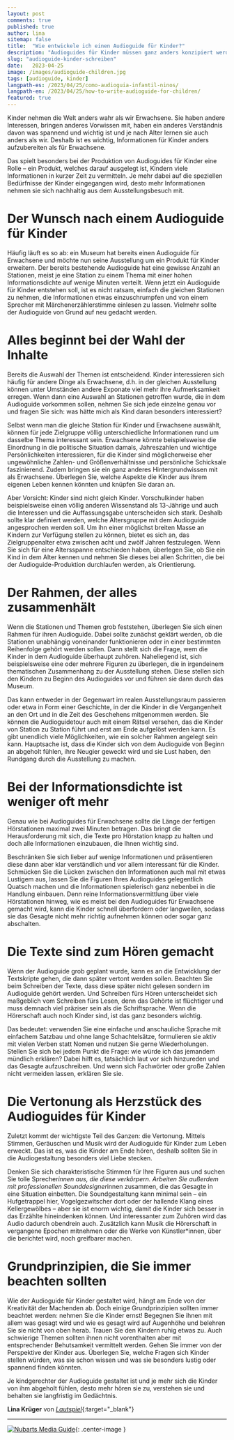 ```yaml
---
layout: post  
comments: true
published: true
author: lina
sitemap: false
title:  "Wie entwickele ich einen Audioguide für Kinder?"
description: "Audioguides für Kinder müssen ganz anders konzipiert werden als Audioguides für Erwachsene. Hier einige Tipps."
slug: "audioguide-kinder-schreiben"
date:   2023-04-25
image: /images/audioguide-children.jpg
tags: [audioguide, kinder]
langpath-es: /2023/04/25/como-audioguia-infantil-ninos/
langpath-en: /2023/04/25/how-to-write-audioguide-for-children/
featured: true
---
```



Kinder nehmen die Welt anders wahr als wir Erwachsene. Sie haben andere Interessen, bringen anderes Vorwissen mit, haben ein anderes Verständnis davon was spannend und wichtig ist und je nach Alter lernen sie auch anders als wir. Deshalb ist es wichtig, Informationen für Kinder anders aufzubereiten als für Erwachsene. 

Das spielt besonders bei der Produktion von Audioguides für Kinder eine Rolle – ein Produkt, welches darauf ausgelegt ist, Kindern viele Informationen in kurzer Zeit zu vermitteln. Je mehr dabei auf die speziellen Bedürfnisse der Kinder eingegangen wird, desto mehr Informationen nehmen sie sich nachhaltig aus dem Ausstellungsbesuch mit.

# Der Wunsch nach einem Audioguide für Kinder

Häufig läuft es so ab: ein Museum hat bereits einen Audioguide für Erwachsene und möchte nun seine Ausstellung um ein Produkt für Kinder erweitern. Der bereits bestehende Audioguide hat eine gewisse Anzahl an Stationen, meist je eine Station zu einem Thema mit einer hohen Informationsdichte auf wenige Minuten verteilt. Wenn jetzt ein Audioguide für Kinder entstehen soll, ist es nicht ratsam, einfach die gleichen Stationen zu nehmen, die Informationen etwas einzuschrumpfen und von einem Sprecher mit Märchenerzählerstimme einlesen zu lassen. Vielmehr sollte der Audioguide von Grund auf neu gedacht werden.

# Alles beginnt bei der Wahl der Inhalte

Bereits die Auswahl der Themen ist entscheidend. Kinder interessieren sich häufig für andere Dinge als Erwachsene, d.h. in der gleichen Ausstellung können unter Umständen andere Exponate viel mehr ihre Aufmerksamkeit erregen. Wenn dann eine Auswahl an Stationen getroffen wurde, die in dem Audioguide vorkommen sollen, nehmen Sie sich jede einzelne genau vor und fragen Sie sich: was hätte mich als Kind daran besonders interessiert?

Selbst wenn man die gleiche Station für Kinder und Erwachsene auswählt, können für jede Zielgruppe völlig unterschiedliche Informationen rund um dasselbe Thema interessant sein. Erwachsene könnte beispielsweise die Einordnung in die politische Situation damals, Jahreszahlen und wichtige Persönlichkeiten interessieren, für die Kinder sind möglicherweise eher ungewöhnliche Zahlen- und Größenverhältnisse und persönliche Schicksale faszinierend. Zudem bringen sie ein ganz anderes Hintergrundwissen mit als Erwachsene. Überlegen Sie, welche Aspekte die Kinder aus ihrem eigenen Leben kennen könnten und knüpfen Sie daran an.

Aber Vorsicht: Kinder sind nicht gleich Kinder. Vorschulkinder haben beispielsweise einen völlig anderen Wissenstand als 13-Jährige und auch die Interessen und die Auffassungsgabe unterscheiden sich stark. Deshalb sollte klar definiert werden, welche Altersgruppe mit dem Audioguide angesprochen werden soll. Um ihn einer möglichst breiten Masse an Kindern zur Verfügung stellen zu können, bietet es sich an, das Zielgruppenalter etwa zwischen acht und zwölf Jahren festzulegen. Wenn Sie sich für eine Altersspanne entschieden haben, überlegen Sie, ob Sie ein Kind in dem Alter kennen und nehmen Sie dieses bei allen Schritten, die bei der Audioguide-Produktion durchlaufen werden, als Orientierung.

# Der Rahmen, der alles zusammenhält

Wenn die Stationen und Themen grob feststehen, überlegen Sie sich einen Rahmen für ihren Audioguide. Dabei sollte zunächst geklärt werden, ob die Stationen unabhängig voneinander funktionieren oder in einer bestimmten Reihenfolge gehört werden sollen. Dann stellt sich die Frage, wem die Kinder in dem Audioguide überhaupt zuhören. Naheliegend ist, sich beispielsweise eine oder mehrere Figuren zu überlegen, die in irgendeinem thematischen Zusammenhang zu der Ausstellung stehen. Diese stellen sich den Kindern zu Beginn des Audioguides vor und führen sie dann durch das Museum.

Das kann entweder in der Gegenwart im realen Ausstellungsraum passieren oder etwa in Form einer Geschichte, in der die Kinder in die Vergangenheit an den Ort und in die Zeit des Geschehens mitgenommen werden. Sie können die Audioguidetour auch mit einem Rätsel versehen, das die Kinder von Station zu Station führt und erst am Ende aufgelöst werden kann. Es gibt unendlich viele Möglichkeiten, wie ein solcher Rahmen angelegt sein kann. Hauptsache ist, dass die Kinder sich von dem Audioguide von Beginn an abgeholt fühlen, ihre Neugier geweckt wird und sie Lust haben, den Rundgang durch die Ausstellung zu machen.

# Bei der Informationsdichte ist weniger oft mehr

Genau wie bei Audioguides für Erwachsene sollte die Länge der fertigen Hörstationen maximal zwei Minuten betragen. Das bringt die Herausforderung mit sich, die Texte pro Hörstation knapp zu halten und doch alle Informationen einzubauen, die Ihnen wichtig sind.

Beschränken Sie sich lieber auf wenige Informationen und präsentieren diese dann aber klar verständlich und vor allem interessant für die Kinder. Schmücken Sie die Lücken zwischen den Informationen auch mal mit etwas Lustigem aus, lassen Sie die Figuren Ihres Audioguides gelegentlich Quatsch machen und die Informationen spielerisch ganz nebenbei in die Handlung einbauen. Denn reine Informationsvermittlung über viele Hörstationen hinweg, wie es meist bei den Audioguides für Erwachsene gemacht wird, kann die Kinder schnell überfordern oder langweilen, sodass sie das Gesagte nicht mehr richtig aufnehmen können oder sogar ganz abschalten.

# Die Texte sind zum Hören gemacht

Wenn der Audioguide grob geplant wurde, kann es an die Entwicklung der Textskripte gehen, die dann später vertont werden sollen. Beachten Sie beim Schreiben der Texte, dass diese später nicht gelesen sondern im Audioguide gehört werden. Und Schreiben fürs Hören unterscheidet sich maßgeblich vom Schreiben fürs Lesen, denn das Gehörte ist flüchtiger und muss demnach viel präziser sein als die Schriftsprache. Wenn die Hörerschaft auch noch Kinder sind, ist das ganz besonders wichtig.

Das bedeutet: verwenden Sie eine einfache und anschauliche Sprache mit einfachem Satzbau und ohne lange Schachtelsätze, formulieren sie aktiv mit vielen Verben statt Nomen und nutzen Sie gerne Wiederholungen. Stellen Sie sich bei jedem Punkt die Frage: wie würde ich das jemandem mündlich erklären? Dabei hilft es, tatsächlich laut vor sich hinzureden und das Gesagte aufzuschreiben. Und wenn sich Fachwörter oder große Zahlen nicht vermeiden lassen, erklären Sie sie.

# Die Vertonung als Herzstück des Audioguides für Kinder

Zuletzt kommt der wichtigste Teil des Ganzen: die Vertonung. Mittels Stimmen, Geräuschen und Musik wird der Audioguide für Kinder zum Leben erweckt. Das ist es, was die Kinder am Ende hören, deshalb sollten Sie in die Audiogestaltung besonders viel Liebe stecken.

Denken Sie sich charakteristische Stimmen für Ihre Figuren aus und suchen Sie tolle Sprecher*innen aus, die diese verkörpern. Arbeiten Sie außerdem mit professionellen Sounddesigner*innen zusammen, die das Gesagte in eine Situation einbetten. Die Soundgestaltung kann minimal sein – ein Hufgetrappel hier, Vogelgezwitscher dort oder der hallende Klang eines Kellergewölbes – aber sie ist enorm wichtig, damit die Kinder sich besser in das Erzählte hineindenken können. Und interessanter zum Zuhören wird das Audio dadurch obendrein auch. Zusätzlich kann Musik die Hörerschaft in vergangene Epochen mitnehmen oder die Werke von Künstler*innen, über die berichtet wird, noch greifbarer machen.

# Grundprinzipien, die Sie immer beachten sollten  

Wie der Audioguide für Kinder gestaltet wird, hängt am Ende von der Kreativität der Machenden ab. Doch einige Grundprinzipien sollten immer beachtet werden: nehmen Sie die Kinder ernst! Begegnen Sie ihnen mit allem was gesagt wird und wie es gesagt wird auf Augenhöhe und belehren Sie sie nicht von oben herab. Trauen Sie den Kindern ruhig etwas zu. Auch schwierige Themen sollten ihnen nicht vorenthalten aber mit entsprechender Behutsamkeit vermittelt werden. Gehen Sie immer von der Perspektive der Kinder aus. Überlegen Sie, welche Fragen sich Kinder stellen würden, was sie schon wissen und was sie besonders lustig oder spannend finden könnten. 

Je kindgerechter der Audioguide gestaltet ist und je mehr sich die Kinder von ihm abgeholt fühlen, desto mehr hören sie zu, verstehen sie und behalten sie langfristig im Gedächtnis.

**Lina Krüger** von [*Lautspiel*](https://www.lautspiel.de/){:target="_blank"}

***

[![Nubarts Media Guide]({{site.baseurl}}/images/banner-blog-de.png)](../../../../../de){: .center-image }


